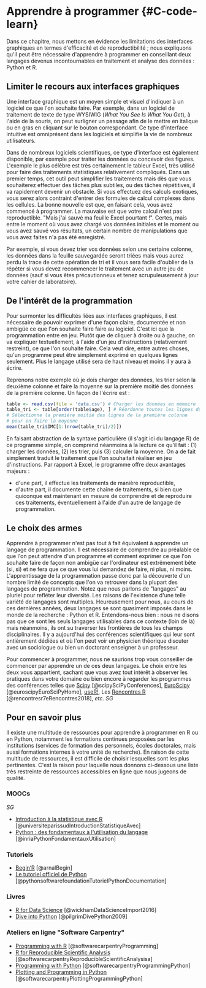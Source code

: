 
# Apprendre à programmer {#C-code-learn}

Dans ce chapitre, nous mettons en évidence les limitations des interfaces
graphiques en termes d'efficacité et de reproductibilité ; nous expliquons
qu'il peut être nécessaire d'apprendre à programmer en conseillant deux langages devenus incontournables en traitement et analyse des données : Python et R.


## Limiter le recours aux interfaces graphiques

Une interface graphique est un moyen simple et visuel d'indiquer à un logiciel
ce que l'on souhaite faire. Par exemple, dans un logiciel de traitement de
texte de type WYSIWIG (*What You See Is What You Get*), à l'aide de la
souris, on peut surligner un passage afin de le mettre en italique ou en gras en
cliquant sur le bouton correspondant. 
Ce type d'interface intuitive est omniprésent dans les logiciels et 
simplifie la vie de nombreux utilisateurs. 

Dans de nombreux logiciels scientifiques, ce type d'interface est également disponible, 
par exemple pour traiter les données ou concevoir des figures. 
L'exemple le plus célèbre est très certainement le tableur Excel, très utilisé pour faire des traitements statistiques relativement compliqués. 
Dans un premier temps, cet outil peut simplifier les traitements mais dès que vous souhaiterez effectuer des tâches plus subtiles,
ou des tâches répétitives, il va rapidement devenir un obstacle. Si vous effectuez des calculs exotiques, vous serez alors contraint d'entrer des formules de calcul complexes dans les cellules. 
La bonne nouvelle est que, en faisant cela, vous avez commencé à programmer. 
La mauvaise est que votre calcul n'est pas reproductible. 
"Mais j'ai sauvé ma feuille Excel pourtant !". 
Certes, mais entre le moment où vous avez chargé vos données initiales et 
le moment ou vous avez sauvé vos résultats, un certain nombre de
manipulations que vous avez faites n'a pas été enregistré. 

Par exemple, si vous devez trier vos données selon une certaine colonne, 
les données dans la feuille sauvegardée seront triées mais vous aurez 
perdu la trace de cette opération de tri et il vous sera facile d'oublier
de la répéter si vous devez recommencer le traitement avec un autre jeu de données 
(sauf si vous êtes précautionneux et tenez scrupuleusement à jour votre cahier de laboratoire).


## De l'intérêt de la programmation

Pour surmonter les difficultés liées aux interfaces graphiques, il est
nécessaire de pouvoir exprimer d'une façon claire, documentée et non ambigüe
ce que l'on souhaite faire faire au logiciel. 
C'est ici que la programmation entre en jeu. 
Plutôt que de cliquer à droite ou à gauche, on va expliquer textuellement,
à l'aide d'un jeu d'instructions (relativement restreint), ce que l'on souhaite
faire. 
Cela veut dire, entre autres choses, qu'un programme peut être simplement
exprimé en quelques lignes seulement. 
Plus le langage utilisé sera de haut niveau et moins il y aura à écrire. 

Reprenons notre exemple où je dois charger des données, les trier selon la 
deuxième colonne et faire la moyenne sur la première moitié des données
de la première colonne. 
Un façon de l'écrire est :

``` r
table <- read.csv(file = 'data.csv') # Charger les données en mémoire
table_tri <- table[order(table$age), ] # Réordonne toutes les lignes du tableau
# Sélectionne la première moitié des lignes de la première colonne
# pour en faire la moyenne
mean(table_tri$IMC[1:(nrow(table_tri)/2)])
```

En faisant abstraction de la syntaxe particulière (il s'agit ici du langage R)
de ce programme simple, on comprend néanmoins à la lecture ce qu'il fait :
(1) charger les données, (2) les trier,  puis (3) calculer la moyenne. 
On a de fait simplement traduit le traitement que l'on 
souhaitait réaliser en jeu d'instructions. 
Par rapport à Excel, le programme offre deux avantages majeurs : 

- d'une part, il effectue les traitements de manière reproductible,
- d'autre part, il documente cette chaîne de traitements, si bien que
  quiconque est maintenant en mesure de comprendre et de reproduire
  ces traitements, éventuellement à l'aide d'un autre de langage de
  programmation.


## Le choix des armes

Apprendre à programmer n'est pas tout à fait équivalent à apprendre un langage
de programmation.  Il est nécessaire de comprendre au préalable ce que l'on
peut attendre d'un programme et comment exprimer ce que l'on souhaite faire de
façon non ambigüe car l'ordinateur est extrêmement bête (si, si) et ne fera que ce que
vous lui demandez de faire, ni plus, ni moins.  L'apprentissage de la
programmation passe donc par la découverte d'un nombre limité de concepts que
l'on va retrouver dans la plupart des langages de programmation.
Notez que nous parlons de "langages" au pluriel pour refléter leur diversité.
Les raisons de l'existence d'une telle variété de langages sont multiples.
Heureusement pour nous, au cours de ces dernières années, deux langages se sont
quasiment imposés dans le monde de la recherche : Python et R.  Entendons-nous
bien : nous ne disons pas que ce sont les seuls langages utilisables dans ce
contexte (loin de là) mais néanmoins, ils ont su traverser les frontières de
tous les champs disciplinaires. Il y a aujourd'hui des conférences
scientifiques qui leur sont entièrement dédiées et où l'on peut voir un
physicien théorique discuter avec un sociologue ou bien un doctorant enseigner
à un professeur.

Pour commencer à programmer, nous ne saurions trop vous conseiller de commencer
par apprendre un de ces deux langages.  Le choix entre les deux vous
appartient, sachant que vous avez tout intérêt à observer les pratiques dans
votre domaine ou bien encore à regarder les programmes des conférences telles
que [Scipy](http://conference.scipy.org/) [@scipySciPyConferences], [EuroScipy](https://www.euroscipy.org) [@euroscipyEuroSciPyHome],
[useR!](http://www.user2019.fr), Les [Rencontres
R](https://r2018-rennes.sciencesconf.org)
[@rencontresr7eRencontres2018], *etc*. *SG*


## Pour en savoir plus

Il existe une multitude de ressources pour apprendre à programmer en R ou en
Python, notamment les formations continues proposées par les institutions
(services de formation des personnels, écoles doctorales, mais aussi formations
internes à votre unité de recherche).  En raison de cette multitude de
ressources, il est difficile de choisir lesquelles sont les plus pertinentes.
C'est la raison pour laquelle nous donnons ci-dessous une liste très restreinte
de ressources accessibles en ligne que nous jugeons de qualité.

### MOOCs
*SG*

* [Introduction à la statistique avec R](https://www.fun-mooc.fr/courses/UPSUD/42001S06/session06/about) [@universiteparissudIntroductionStatistiqueAvec]
* [Python : des fondamentaux à l'utilisation du langage](https://www.fun-mooc.fr/courses/inria/41001S03/session03/about) [@inriaPythonFondamentauxUtilisation]


### Tutoriels

* [Begin’R](http://beginr.u-bordeaux.fr) [@arnalBegin]
* [Le tutoriel officiel de Python](https://docs.python.org/fr/3/tutorial) [@pythonsoftwarefoundationTutorielPythonDocumentation]


### Livres

* [R for Data Science](https://r4ds.had.co.nz) [@wickhamDataScienceImport2016]
* [Dive into Python](https://www.diveinto.org/python3) [@pilgrimDivePython2009]

### Ateliers en ligne "Software Carpentry"

* [Programming with R](http://swcarpentry.github.io/r-novice-inflammation) [@softwarecarpentryProgramming]
* [R for Reproducible Scientific Analysis](http://swcarpentry.github.io/r-novice-gapminder) [@softwarecarpentryReproducibleScientificAnalysisa]
* [Programming with Python](http://swcarpentry.github.io/python-novice-inflammation) [@softwarecarpentryProgrammingPython]
* [Plotting and Programming in Python](http://swcarpentry.github.io/python-novice-gapminder) [@softwarecarpentryPlottingProgrammingPython]
